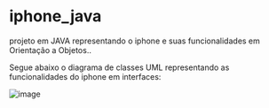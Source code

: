 # iphone_java
projeto em JAVA representando o iphone e suas funcionalidades em Orientação a Objetos..

Segue abaixo o diagrama de classes UML representando as funcionalidades do iphone em interfaces:

![image](https://github.com/gabriel447/iphone_java/assets/54693114/34f3ea4d-69a7-48c3-94e0-8ee49dd9527a)
